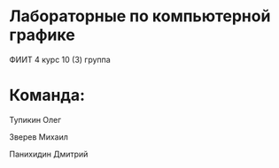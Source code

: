 # Лабораторные по компьютерной графике

ФИИТ 4 курс 10 (3) группа

# Команда:
Тупикин Олег

Зверев Михаил

Панихидин Дмитрий
